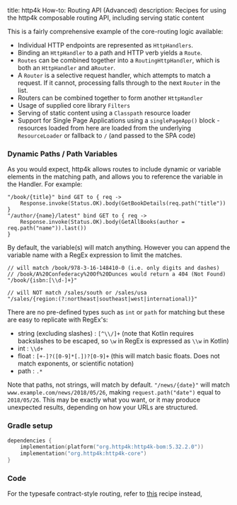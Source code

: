 title: http4k How-to: Routing API (Advanced)
description: Recipes for using the http4k composable routing API, including serving static content

This is a fairly comprehensive example of the core-routing logic available: 

- Individual HTTP endpoints are represented as `HttpHandlers`.
- Binding an `HttpHandler` to a path and HTTP verb yields a `Route`.
- `Routes` can be combined together into a `RoutingHttpHandler`, which is both an `HttpHandler` and a`Router`.
- A `Router` is a selective request handler, which attempts to match a request. If it cannot, processing falls through to the next `Router` in the list.
- Routers can be combined together to form another `HttpHandler`
- Usage of supplied core library `Filters`
- Serving of static content using a `Classpath` resource loader
- Support for Single Page Applications using a `singlePageApp()` block - resources loaded from here are loaded from the underlying `ResourceLoader` or fallback to `/` (and passed to the SPA code)

### Dynamic Paths / Path Variables
As you would expect, http4k allows routes to include dynamic or variable elements in the matching path, and allows you to reference the variable in the Handler. For example:
```
"/book/{title}" bind GET to { req -> 
    Response.invoke(Status.OK).body(GetBookDetails(req.path("title")) 
}
"/author/{name}/latest" bind GET to { req -> 
    Response.invoke(Status.OK).body(GetAllBooks(author = req.path("name")).last()) 
}
```

By default, the variable(s) will match anything. However you can append the variable name with a RegEx expression to limit the matches.
```
// will match /book/978-3-16-148410-0 (i.e. only digits and dashes)
// /book/A%20Confederacy%20Of%20Dunces would return a 404 (Not Found)
"/book/{isbn:[\\d-]+}"

// will NOT match /sales/south or /sales/usa
"/sales/{region:(?:northeast|southeast|west|international)}" 
```

There are no pre-defined types such as `int` or `path` for matching but these are easy to replicate with RegEx's:
- string (excluding slashes) : `[^\\/]+` (note that Kotlin requires backslashes to be escaped, so `\w` in RegEx is expressed as `\\w` in Kotlin)
- int : `\\d+`
- float : `[+-]?([0-9]*[.])?[0-9]+` (this will match basic floats. Does not match exponents, or scientific notation)
- path : `.*`

Note that paths, not strings, will match by default. `"/news/{date}"` will match `www.example.com/news/2018/05/26`, making `request.path("date")` equal to `2018/05/26`. This may be exactly what you want, or it may produce unexpected results, depending on how your URLs are structured.

### Gradle setup

```kotlin
dependencies {
    implementation(platform("org.http4k:http4k-bom:5.32.2.0"))
    implementation("org.http4k:http4k-core")
}
```

### Code [<img class="octocat"/>](https://github.com/http4k/http4k/blob/master/src/docs/guide/howto/nestable_routes/example.kt)

<script src="https://gist-it.appspot.com/https://github.com/http4k/http4k/blob/master/src/docs/guide/howto/nestable_routes/example.kt"></script>

For the typesafe contract-style routing, refer to [this](/guide/howto/integrate_with_openapi/) recipe instead,
